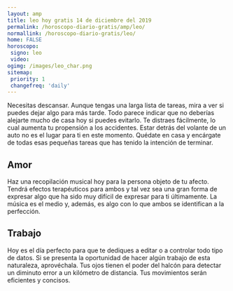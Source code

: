 ```yaml
---
layout: amp
title: leo hoy gratis 14 de diciembre del 2019 
permalink: /horoscopo-diario-gratis/amp/leo/
normallink: /horoscopo-diario-gratis/leo/
home: FALSE
horoscopo:
 signo: leo
 video:  
ogimg: /images/leo_char.png
sitemap:
 priority: 1
 changefreq: 'daily'
---
```



Necesitas descansar. Aunque tengas una larga lista de tareas, mira a ver si puedes dejar algo para más tarde. Todo parece indicar que no deberías alejarte mucho de casa hoy si puedes evitarlo. Te distraes fácilmente, lo cual aumenta tu propensión a los accidentes. Estar detrás del volante de un auto no es el lugar para ti en este momento. Quédate en casa y encárgate de todas esas pequeñas tareas que has tenido la intención de terminar.

## Amor

Haz una recopilación musical hoy para la persona objeto de tu afecto. Tendrá efectos terapéuticos para ambos y tal vez sea una gran forma de expresar algo que ha sido muy difícil de expresar para ti últimamente. La música es el medio y, además, es algo con lo que ambos se identifican a la perfección.

## Trabajo

Hoy es el día perfecto para que te dediques a editar o a controlar todo tipo de datos. Si se presenta la oportunidad de hacer algún trabajo de esta naturaleza, aprovéchala. Tus ojos tienen el poder del halcón para detectar un diminuto error a un kilómetro de distancia. Tus movimientos serán eficientes y concisos.